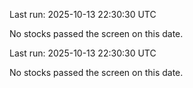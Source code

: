 

Last run: 2025-10-13 22:30:30 UTC

No stocks passed the screen on this date.


Last run: 2025-10-13 22:30:30 UTC

No stocks passed the screen on this date.
